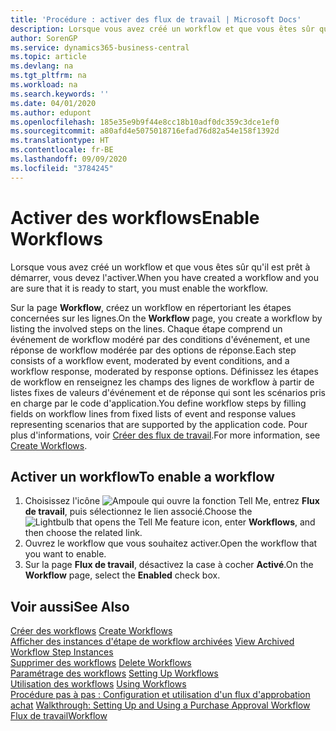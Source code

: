 ```yaml
---
title: 'Procédure : activer des flux de travail | Microsoft Docs'
description: Lorsque vous avez créé un workflow et que vous êtes sûr qu'il est prêt à démarrer, vous devez l'activer.
author: SorenGP
ms.service: dynamics365-business-central
ms.topic: article
ms.devlang: na
ms.tgt_pltfrm: na
ms.workload: na
ms.search.keywords: ''
ms.date: 04/01/2020
ms.author: edupont
ms.openlocfilehash: 185e35e9b9f44e8cc18b10adf0dc359c3dce1ef0
ms.sourcegitcommit: a80afd4e5075018716efad76d82a54e158f1392d
ms.translationtype: HT
ms.contentlocale: fr-BE
ms.lasthandoff: 09/09/2020
ms.locfileid: "3784245"
---
```

# <a name="enable-workflows"></a><span data-ttu-id="ebbab-103">Activer des workflows</span><span class="sxs-lookup"><span data-stu-id="ebbab-103">Enable Workflows</span></span>
<span data-ttu-id="ebbab-104">Lorsque vous avez créé un workflow et que vous êtes sûr qu'il est prêt à démarrer, vous devez l'activer.</span><span class="sxs-lookup"><span data-stu-id="ebbab-104">When you have created a workflow and you are sure that it is ready to start, you must enable the workflow.</span></span>  

 <span data-ttu-id="ebbab-105">Sur la page **Workflow**, créez un workflow en répertoriant les étapes concernées sur les lignes.</span><span class="sxs-lookup"><span data-stu-id="ebbab-105">On the **Workflow** page, you create a workflow by listing the involved steps on the lines.</span></span> <span data-ttu-id="ebbab-106">Chaque étape comprend un événement de workflow modéré par des conditions d'événement, et une réponse de workflow modérée par des options de réponse.</span><span class="sxs-lookup"><span data-stu-id="ebbab-106">Each step consists of a workflow event, moderated by event conditions, and a workflow response, moderated by response options.</span></span> <span data-ttu-id="ebbab-107">Définissez les étapes de workflow en renseignez les champs des lignes de workflow à partir de listes fixes de valeurs d'événement et de réponse qui sont les scénarios pris en charge par le code d'application.</span><span class="sxs-lookup"><span data-stu-id="ebbab-107">You define workflow steps by filling fields on workflow lines from fixed lists of event and response values representing scenarios that are supported by the application code.</span></span> <span data-ttu-id="ebbab-108">Pour plus d'informations, voir [Créer des flux de travail](across-how-to-create-workflows.md).</span><span class="sxs-lookup"><span data-stu-id="ebbab-108">For more information, see [Create Workflows](across-how-to-create-workflows.md).</span></span>  

## <a name="to-enable-a-workflow"></a><span data-ttu-id="ebbab-109">Activer un workflow</span><span class="sxs-lookup"><span data-stu-id="ebbab-109">To enable a workflow</span></span>  
1.  <span data-ttu-id="ebbab-110">Choisissez l'icône ![Ampoule qui ouvre la fonction Tell Me](media/ui-search/search_small.png "Dites-moi ce que vous voulez faire"), entrez **Flux de travail**, puis sélectionnez le lien associé.</span><span class="sxs-lookup"><span data-stu-id="ebbab-110">Choose the ![Lightbulb that opens the Tell Me feature](media/ui-search/search_small.png "Tell me what you want to do") icon, enter **Workflows**, and then choose the related link.</span></span>  
2.  <span data-ttu-id="ebbab-111">Ouvrez le workflow que vous souhaitez activer.</span><span class="sxs-lookup"><span data-stu-id="ebbab-111">Open the workflow that you want to enable.</span></span>  
3.  <span data-ttu-id="ebbab-112">Sur la page **Flux de travail**, désactivez la case à cocher **Activé**.</span><span class="sxs-lookup"><span data-stu-id="ebbab-112">On the **Workflow** page, select the **Enabled** check box.</span></span>  

## <a name="see-also"></a><span data-ttu-id="ebbab-113">Voir aussi</span><span class="sxs-lookup"><span data-stu-id="ebbab-113">See Also</span></span>  
 <span data-ttu-id="ebbab-114">[Créer des workflows](across-how-to-create-workflows.md) </span><span class="sxs-lookup"><span data-stu-id="ebbab-114">[Create Workflows](across-how-to-create-workflows.md) </span></span>  
 <span data-ttu-id="ebbab-115">[Afficher des instances d'étape de workflow archivées](across-how-to-view-archived-workflow-step-instances.md) </span><span class="sxs-lookup"><span data-stu-id="ebbab-115">[View Archived Workflow Step Instances](across-how-to-view-archived-workflow-step-instances.md) </span></span>  
 <span data-ttu-id="ebbab-116">[Supprimer des workflows](across-how-to-delete-workflows.md) </span><span class="sxs-lookup"><span data-stu-id="ebbab-116">[Delete Workflows](across-how-to-delete-workflows.md) </span></span>  
 <span data-ttu-id="ebbab-117">[Paramétrage des workflows](across-set-up-workflows.md) </span><span class="sxs-lookup"><span data-stu-id="ebbab-117">[Setting Up Workflows](across-set-up-workflows.md) </span></span>  
 <span data-ttu-id="ebbab-118">[Utilisation des workflows](across-use-workflows.md) </span><span class="sxs-lookup"><span data-stu-id="ebbab-118">[Using Workflows](across-use-workflows.md) </span></span>  
 <span data-ttu-id="ebbab-119">[Procédure pas à pas : Configuration et utilisation d'un flux d'approbation achat](walkthrough-setting-up-and-using-a-purchase-approval-workflow.md) </span><span class="sxs-lookup"><span data-stu-id="ebbab-119">[Walkthrough: Setting Up and Using a Purchase Approval Workflow](walkthrough-setting-up-and-using-a-purchase-approval-workflow.md) </span></span>  
 [<span data-ttu-id="ebbab-120">Flux de travail</span><span class="sxs-lookup"><span data-stu-id="ebbab-120">Workflow</span></span>](across-workflow.md)   
